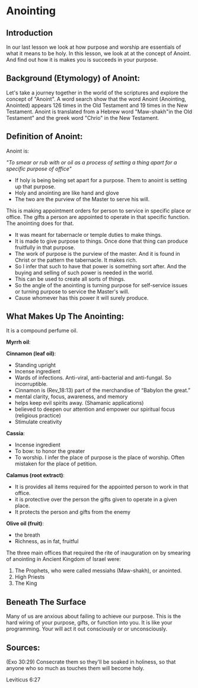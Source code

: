 # Anointing

## Introduction

In our last lesson we look at how purpose and worship are essentials of what it means to be holy. In this lesson, we look at at the concept of Anoint. And find out how it is makes you is succeeds in your purpose. 

## Background (Etymology) of Anoint:
Let's take a journey together in the world of the scriptures and explore the concept of "Anoint". A word search show that the word Anoint (Anointing, Anointed) appears 126 times in the Old Testament and 19 times in the New Testament. Anoint is translated from a Hebrew word "Maw-shakh"in the Old Testament" and the greek word "Chrio" in the New Testament. 

## Definition of Anoint:
Anoint is:

_"To smear or rub with or oil as a process of setting a thing apart for a specific purpose of office"_

- If holy is being being set apart for a purpose. Them to anoint is setting up that purpose.
- Holy and anointing are like hand and glove
- The two are the purview of the Master to serve his will. 

This is making appointment orders for person to service in specific place or office. The gifts a person are appointed to operate in that specific function. The anointing does for that.

- It was meant for tabernacle or temple duties to make things. 
- It is made to give purpose to things. Once done that thing can produce fruitfully in that purpose.
- The work of purpose is the purview of the master. And it is found in Christ or the pattern the tabernacle. It makes rich.
- So I infer that such to have that power is something sort after. And the buying and selling of such power is needed in the world. 
- This can be used to create all sorts of things.
- So the angle of the anointing is turning purpose for self-service issues or turning purpose to service the Master's will.
- Cause whomever has this power it will surely produce.


## What Makes Up The Anointing:

It is a compound perfume oil. 

**Myrrh oil**:

**Cinnamon (leaf oil)**:
- Standing upright
- Incense ingredient
- Wards of infections. Anti-viral, anti-bacterial and anti-fungal. So incorruptible.
- Cinnamon is (Rev_18:13) part of the merchandise of “Babylon the great.”
- mental clarity, focus, awareness, and memory
-  helps keep evil spirits away. (Shamanic applications)
-  believed to deepen our attention and empower our spiritual focus (religious practice)
- Stimulate creativity

**Cassia**:
- Incense ingredient
- To bow: to honor the greater
- To worship. I infer the place of purpose is the place of worship. Often mistaken for the place of petition.

**Calamus (root extract)**:
- It is provides all items required for the appointed person to work in that office.
- it is protective over the person the gifts given to operate in a given place.
- It protects the person and gifts from the enemy

**Olive oil (fruit)**:
- the breath
- Richness, as in fat, fruitful 

The three main offices that required the rite of inauguration on by smearing of anointing in Ancient Kingdom of Israel were:

1. The Prophets, who were called messiahs (Maw-shakh), or anointed.
2. High Priests
3. The King

## Beneath The Surface

Many of us are anxious about failing to achieve our purpose. This is the hard wiring of your purpose, gifts, or function into you. It is like your programming. Your will act it out consciously or or unconsciously.



## Sources:
(Exo 30:29)  Consecrate them so they'll be soaked in holiness, so that anyone who so much as touches them will become holy.

Leviticus 6:27 